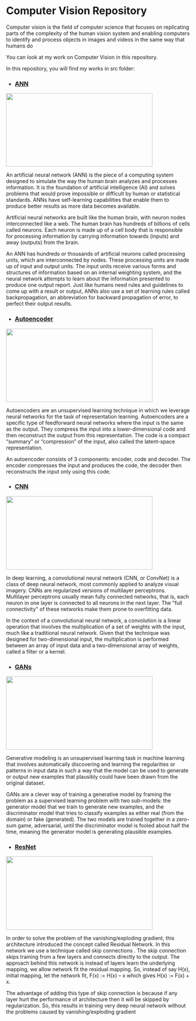 # Computer Vision Repository


Computer vision is the field of computer science that focuses on replicating parts of the complexity of the human vision system and enabling computers to identify and process objects in images and videos in the same way that humans do

You can look at my work on Computer Vision in this repository.

In this repository, you will find my works in src folder:

* ### [ANN](https://github.com/ugurcankok/Computer_Vision/tree/master/src/ANN)

 <img src="https://ars.els-cdn.com/content/image/1-s2.0-S0269749119312631-fx1.jpg" width="400" height="200">

 An artificial neural network (ANN) is the piece of a computing system designed to simulate the way the human brain analyzes and processes information. It is the foundation of artificial intelligence (AI) and solves problems that would prove impossible or difficult by human or statistical standards. ANNs have self-learning capabilities that enable them to produce better results as more data becomes available. 
 
 Artificial neural networks are built like the human brain, with neuron nodes interconnected like a web. The human brain has hundreds of billions of cells called neurons. Each neuron is made up of a cell body that is responsible for processing information by carrying information towards (inputs) and away (outputs) from the brain.
 
 An ANN has hundreds or thousands of artificial neurons called processing units, which are interconnected by nodes. These processing units are made up of input and output units. The input units receive various forms and structures of information based on an internal weighting system, and the neural network attempts to learn about the information presented to produce one output report. Just like humans need rules and guidelines to come up with a result or output, ANNs also use a set of learning rules called backpropagation, an abbreviation for backward propagation of error, to perfect their output results.

* ### [Autoencoder](https://github.com/ugurcankok/Computer_Vision/tree/master/src/Autoencoder)

 <img src="https://miro.medium.com/max/3148/1*44eDEuZBEsmG_TCAKRI3Kw@2x.png" width="400" height="200">
 
 Autoencoders are an unsupervised learning technique in which we leverage neural networks for the task of representation learning. Autoencoders are a specific type of feedforward neural networks where the input is the same as the output. They compress the input into a lower-dimensional code and then reconstruct the output from this representation. The code is a compact “summary” or “compression” of the input, also called the latent-space representation.
 
 An autoencoder consists of 3 components: encoder, code and decoder. The encoder compresses the input and produces the code, the decoder then reconstructs the input only using this code.

* ### [CNN](https://github.com/ugurcankok/Computer_Vision/tree/master/src/CNN)

 <img src="https://miro.medium.com/max/1644/1*uAeANQIOQPqWZnnuH-VEyw.jpeg" width="400" height="200">
 
 In deep learning, a convolutional neural network (CNN, or ConvNet) is a class of deep neural network, most commonly applied to analyze visual imagery. CNNs are regularized versions of multilayer perceptrons. Multilayer perceptrons usually mean fully connected networks, that is, each neuron in one layer is connected to all neurons in the next layer. The "full connectivity" of these networks make them prone to overfitting data.
 
 In the context of a convolutional neural network, a convolution is a linear operation that involves the multiplication of a set of weights with the input, much like a traditional neural network. Given that the technique was designed for two-dimensional input, the multiplication is performed between an array of input data and a two-dimensional array of weights, called a filter or a kernel.

* ### [GANs](https://github.com/ugurcankok/Computer_Vision/tree/master/src/GANs)

 <img src="https://www.researchgate.net/publication/340458845/figure/fig1/AS:879437700669440@1586685695381/The-architecture-of-vanilla-GANs.ppm" width="400" height="200">
 
 Generative modeling is an unsupervised learning task in machine learning that involves automatically discovering and learning the regularities or patterns in input data in such a way that the model can be used to generate or output new examples that plausibly could have been drawn from the original dataset.
 
 GANs are a clever way of training a generative model by framing the problem as a supervised learning problem with two sub-models: the generator model that we train to generate new examples, and the discriminator model that tries to classify examples as either real (from the domain) or fake (generated). The two models are trained together in a zero-sum game, adversarial, until the discriminator model is fooled about half the time, meaning the generator model is generating plausible examples.

* ### [ResNet](https://github.com/ugurcankok/Computer_Vision/tree/master/src/ResNet)

 <img src="https://developer.ridgerun.com/wiki/images/f/f5/Resnet_architecture.png" width="400" height="200">
 
 In order to solve the problem of the vanishing/exploding gradient, this architecture introduced the concept called Residual Network. In this network we use a technique called skip connections . The skip connection skips training from a few layers and connects directly to the output. The approach behind this network is instead of layers learn the underlying mapping, we allow network fit the residual mapping. So, instead of say H(x), initial mapping, let the network fit, F(x) := H(x) – x which gives H(x) := F(x) + x.
 
 The advantage of adding this type of skip connection is because if any layer hurt the performance of architecture then it will be skipped by regularization. So, this results in training very deep neural network without the problems caused by vanishing/exploding gradient
